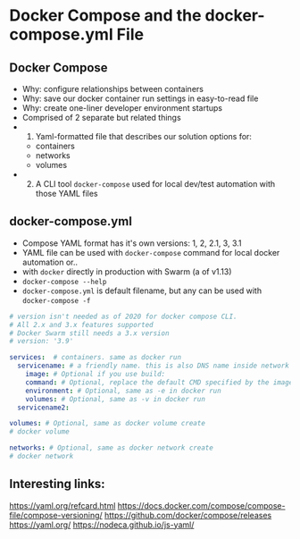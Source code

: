 # Docker Compose and the docker-compose.yml File

## Docker Compose

- Why: configure relationships between containers
- Why: save our docker container run settings in easy-to-read file
- Why: create one-liner developer environment startups
- Comprised of 2 separate but related things
- 1. Yaml-formatted file that describes our solution options for:
  - containers
  - networks
  - volumes
- 2. A CLI tool `docker-compose` used for local dev/test automation with those YAML files

## docker-compose.yml

- Compose YAML format has it's own versions: 1, 2, 2.1, 3, 3.1
- YAML file can be used with `docker-compose` command for local docker automation or..
- with `docker` directly in production with Swarm (a of v1.13)
- `docker-compose --help`
- `docker-compose.yml` is default filename, but any can be used with `docker-compose -f`

```YAML
# version isn't needed as of 2020 for docker compose CLI.
# All 2.x and 3.x features supported
# Docker Swarm still needs a 3.x version
# version: '3.9'

services:  # containers. same as docker run
  servicename: # a friendly name. this is also DNS name inside network (containers)
    image: # Optional if you use build:
    command: # Optional, replace the default CMD specified by the image
    environment: # Optional, same as -e in docker run
    volumes: # Optional, same as -v in docker run
  servicename2:

volumes: # Optional, same as docker volume create
# docker volume

networks: # Optional, same as docker network create
# docker network

```

## Interesting links:
https://yaml.org/refcard.html
https://docs.docker.com/compose/compose-file/compose-versioning/
https://github.com/docker/compose/releases
https://yaml.org/
https://nodeca.github.io/js-yaml/
